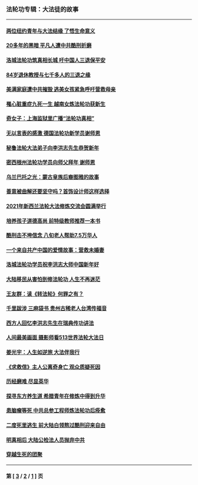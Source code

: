 ### 法轮功专辑：大法徒的故事
---
#### [两位纽约青年与大法结缘 了悟生命意义](../../pages/nf1147481/n14002785.md?08240430) 
#### [20多年的黑暗 平凡人遭中共酷刑折磨](../../pages/nf1147481/n13997976.md?08240430) 
#### [洛城法轮功筑真相长城 吁中国人三退保平安](../../pages/nf1147481/n13892471.md?08240430) 
#### [84岁退休教授与七千多人的三退之缘](../../pages/nf1147481/n13796650.md?08240430) 
#### [美满家庭遭中共摧毁 逃美女孩紧急呼吁营救母亲](../../pages/nf1147481/n13792859.md?08240430) 
#### [罹心脏重症九死一生 越南女炼法轮功获新生](../../pages/nf1147481/n13732766.md?08240430) 
#### [奇女子：上海监狱里广播“法轮功真相”](../../pages/nf1147481/n13726443.md?08240430) 
#### [无以言表的感激 德国法轮功新学员谢师恩](../../pages/nf1147481/n13543790.md?08240430) 
#### [秘鲁法轮大法弟子向李洪志先生恭贺新年](../../pages/nf1147481/n13540182.md?08240430) 
#### [密西根州法轮功学员向师父拜年 谢师恩](../../pages/nf1147481/n13538183.md?08240430) 
#### [乌兰巴托之光：蒙古皇族后裔图雅的故事](../../pages/nf1147481/n13155759.md?08240430) 
#### [善意被曲解还要坚守吗？首饰设计师这样选择](../../pages/nf1147481/n13077575.md?08240430) 
#### [2021年新西兰法轮大法修炼交流会圆满举行](../../pages/nf1147481/n13033149.md?08240430) 
#### [培养孩子道德高尚 前特级教师推荐一本书](../../pages/nf1147481/n12938640.md?08240430) 
#### [酷刑击不垮信念 八旬老人帮助7.5万华人](../../pages/nf1147481/n12880712.md?08240430) 
#### [一个来自共产中国的爱情故事：营救未婚妻](../../pages/nf1147481/n12778386.md?08240430) 
#### [洛城法轮功学员祝李洪志大师中国新年好](../../pages/nf1147481/n12724685.md?08240430) 
#### [大陆移民从害怕到修法轮功 人生不再迷茫](../../pages/nf1147481/n12414325.md?08240430) 
#### [王友群：读《转法轮》何罪之有？](../../pages/nf1147481/n12408647.md?08240430) 
#### [千里跋涉 三麻袋书 贵州古稀老人台湾传福音](../../pages/nf1147481/n12198750.md?08240430) 
#### [西方人回忆李洪志先生在瑞典传功讲法](../../pages/nf1147481/n12099607.md?08240430) 
#### [人间最美画面 摄影师看513世界法轮大法日](../../pages/nf1147481/n12094118.md?08240430) 
#### [姜光宇：人生如逆旅 大法伴我行](../../pages/nf1147481/n12088664.md?08240430) 
#### [《求救信》主人公离奇身亡 观众质疑死因](../../pages/nf1147481/n11845215.md?08240430) 
#### [历经磨难 尽显英华](../../pages/nf1147481/n11723297.md?08240430) 
#### [探寻东方养生道 希腊青年在修炼中得到升华](../../pages/nf1147481/n11494502.md?08240430) 
#### [患脑瘤等死 中共总参工程师炼法轮功后痊愈](../../pages/nf1147481/n11466682.md?08240430) 
#### [二度死里逃生 前大陆白领熬过酷刑迎来自由](../../pages/nf1147481/n11368594.md?08240430) 
#### [明真相后 大陆公检法人员抛弃中共](../../pages/nf1147481/n11358618.md?08240430) 
#### [穿越生死的团聚](../../pages/nf1147481/n11258922.md?08240430) 

---
#### 第 [ [3](./3.md?08240430) / [2](./2.md?08240430) / [1](./1.md?08240430) ] 页
